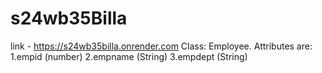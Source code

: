 # s24wb35Billa
link - <https://s24wb35billa.onrender.com>
Class: Employee. Attributes are:
    1.empid (number)
    2.empname (String)
    3.empdept (String)
  